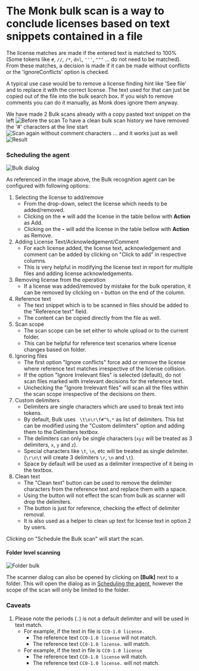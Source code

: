 # The Monk bulk scan is a way to conclude licenses based on text snippets contained in a file

The license matches are made if the entered text is matched to 100% (Some tokens like `#`, `//`, `/*`, `dnl`, `'''`, `"""` ... do not need to be matched). 
From these matches, a decision is made if it can be made without conflicts or the 'ignoreConflicts' option is checked.

A typical use case would be to remove a license finding hint like 'See file' and to replace it with the correct license.
The text used for that can just be copied out of the file into the bulk search box. 
If you wish to remove comments you can do it manually, as Monk does ignore them anyway.

We have made 2 Bulk scans already with a copy pasted text snippet on the left
![Before the scan](https://raw.githubusercontent.com/wiki/fossology/fossology/img/Bulk/BulkScan4.png)
To have a clean bulk scan history we have removed the '#' characters at the line start
![Scan again without comment characters](https://raw.githubusercontent.com/wiki/fossology/fossology/img/Bulk/BulkScan5.png)
... and it works just as well
![Result](https://raw.githubusercontent.com/wiki/fossology/fossology/img/Bulk/BulkScan6.png)

### Scheduling the agent

![Bulk dialog](https://user-images.githubusercontent.com/18077542/195315245-024d4d43-4e6b-4958-adae-71c4aca403b9.png)

As referenced in the image above, the Bulk recognition agent can be configured with following options:
1. Selecting the license to add/remove
    - From the drop-down, select the license which needs to be added/removed.
    - Clicking on the **+** will add the license in the table bellow with **Action** as Add.
    - Clicking on the **-** will add the license in the table bellow with **Action** as Remove.
2. Adding License Text/Acknowledgement/Comment
    - For each license added, the license text, acknowledgement and comment can be added by clicking on "Click to add" in respective columns.
    - This is very helpful in modifying the license text in report for multiple files and adding license acknowledgements.
3. Removing license from the operation
    - If a license was added/removed by mistake for the bulk operation, it can be removed by clicking on **-** button on the end of the column.
4. Reference text
    - The text snippet which is to be scanned in files should be added to the "Reference text" field.
    - The content can be copied directly from the file as well.
5. Scan scope
    - The scan scope can be set either to whole upload or to the current folder.
    - This can be helpful for reference text scenarios where license changes based on folder.
6. Ignoring files
    - The first option "Ignore conflicts" force add or remove the license where reference text matches irrespective of the license collision.
    - If the option "Ignore Irrelevant files" is selected (default), do not scan files marked with irrelevant decisions for the reference text.
    - Unchecking the "Ignore Irrelevant files" will scan all the files within the scan scope irrespective of the decisions on them.
7. Custom delimiters
    - Delimiters are single characters which are used to break text into tokens.
    - By default, Bulk uses ` \t\n\r\f#^%,*` as list of delimiters. This list can be modified using the "Custom delimiters" option and adding them to the Delimiters textbox.
    - The delimiters can only be single characters (`xyz` will be treated as 3 delimiters, `x`, `y` and `z`).
    - Special characters like `\t`, `\n`, etc will be treated as single delimiter. (`\r\n\t` will create 3 delimiters `\r`, `\n` and `\t`).
    - Space by default will be used as a delimiter irrespective of it being in the textbox.
8. Clean text
    - The "Clean text" button can be used to remove the delimiter characters from the reference text and replace them with a space.
    - Using the button will not effect the scan from bulk as scanner will drop the delimiters.
    - The button is just for reference, checking the effect of delimiter removal.
    - It is also used as a helper to clean up text for license text in option 2 by users.

Clicking on "Schedule the Bulk scan" will start the scan.

#### Folder level scanning
![Folder bulk](https://user-images.githubusercontent.com/18077542/195316588-8669bd83-aa0a-42dc-848d-1bf5956ed557.png)

The scanner dialog can also be opened by clicking on **[Bulk]** next to a folder. This will open the dialog as in [Scheduling the agent](#scheduling-the-agent), however the scope of the scan will only be limited to the folder.

### Caveats
1. Please note the periods (`.`) is not a default delimiter and will be used in text match.
    - For example, if the text in file is `CC0-1.0 license.`
        - The reference text `CC0-1.0 license` will not match.
        - The reference text `CC0-1.0 license.` will match.
    - For example, if the text in file is `CC0-1.0 license`
        - The reference text `CC0-1.0 license` will match.
        - The reference text `CC0-1.0 license.` will not match.